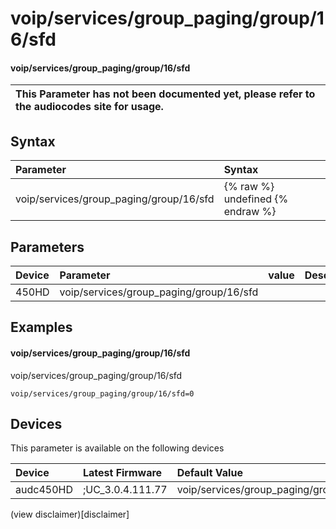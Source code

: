 ﻿---
description: voip/services/group_paging/group/16/sfd
search: false
---

# voip/services/group_paging/group/16/sfd

#### voip/services/group_paging/group/16/sfd


| This Parameter has not been documented yet, please refer to the audiocodes site for usage.  |
| :--- |

## Syntax
| Parameter | Syntax |
| :--- | :--- |
|voip/services/group_paging/group/16/sfd | {% raw %} undefined {% endraw %} |

## Parameters
|Device|Parameter|value|Description|
|:---|:---|:---|:---|
| 450HD | voip/services/group_paging/group/16/sfd |  |  |

## Examples
#### voip/services/group_paging/group/16/sfd

voip/services/group_paging/group/16/sfd

```
voip/services/group_paging/group/16/sfd=0
```

## Devices
This parameter is available on the following devices

| Device | Latest Firmware | Default Value |
|:---|:---|:---|
| audc450HD | ;UC_3.0.4.111.77 | voip/services/group_paging/group/16/sfd=0 

(view disclaimer)[disclaimer]
